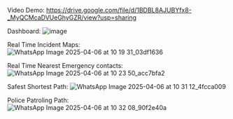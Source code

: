 Video Demo:
https://drive.google.com/file/d/1BDBL8AJUBYfx8-_MyQCMcaDVUeGhyGZR/view?usp=sharing

Dashboard:
![image](https://github.com/user-attachments/assets/352a8bad-e7f1-4a30-bbc2-a08b27ca2ce0)

Real Time Incident Maps:
![WhatsApp Image 2025-04-06 at 10 19 31_03df1636](https://github.com/user-attachments/assets/49d76bac-1191-4782-bb20-8cf05ff8df31)

Real Time Nearest Emergency contacts:
![WhatsApp Image 2025-04-06 at 10 23 50_acc7bfa2](https://github.com/user-attachments/assets/c422d80d-0d80-44df-84c1-4240c3bb31df)

Safest Shortest Path:
![WhatsApp Image 2025-04-06 at 10 31 12_4fcca009](https://github.com/user-attachments/assets/2a3901f4-4fde-497f-a4bf-2c0e6cfdfdb6)

Police Patroling Path:
![WhatsApp Image 2025-04-06 at 10 32 08_90f2e40a](https://github.com/user-attachments/assets/776b53fe-6bc0-4d58-8c40-754434d672a0)
